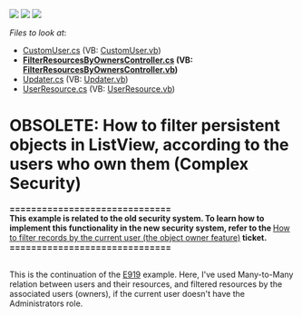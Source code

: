 <!-- default badges list -->
![](https://img.shields.io/endpoint?url=https://codecentral.devexpress.com/api/v1/VersionRange/134075530/12.1.4%2B)
[![](https://img.shields.io/badge/Open_in_DevExpress_Support_Center-FF7200?style=flat-square&logo=DevExpress&logoColor=white)](https://supportcenter.devexpress.com/ticket/details/E1231)
[![](https://img.shields.io/badge/📖_How_to_use_DevExpress_Examples-e9f6fc?style=flat-square)](https://docs.devexpress.com/GeneralInformation/403183)
<!-- default badges end -->
<!-- default file list -->
*Files to look at*:

* [CustomUser.cs](./CS/DXExample.Module/CustomUser.cs) (VB: [CustomUser.vb](./VB/DXExample.Module/CustomUser.vb))
* **[FilterResourcesByOwnersController.cs](./CS/DXExample.Module/FilterResourcesByOwnersController.cs) (VB: [FilterResourcesByOwnersController.vb](./VB/DXExample.Module/FilterResourcesByOwnersController.vb))**
* [Updater.cs](./CS/DXExample.Module/Updater.cs) (VB: [Updater.vb](./VB/DXExample.Module/Updater.vb))
* [UserResource.cs](./CS/DXExample.Module/UserResource.cs) (VB: [UserResource.vb](./VB/DXExample.Module/UserResource.vb))
<!-- default file list end -->
# OBSOLETE: How to filter persistent objects in ListView, according to the users who own them (Complex Security)


<p><strong>==============================<br />
</strong><strong>This example is related to the old security system. To learn how to implement this functionality in the new security system, refer to the </strong><a href="https://www.devexpress.com/Support/Center/p/Q430153">How to filter records by the current user (the object owner feature)</a><strong> ticket.</strong><strong><br />
==============================</strong></p><p><br />
This is the continuation of the <a href="https://www.devexpress.com/Support/Center/p/E919">E919</a> example. Here, I've used Many-to-Many relation between users and their resources, and filtered resources by the associated users (owners), if the current user doesn't have the Administrators role.</p>

<br/>


